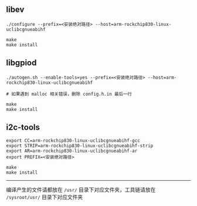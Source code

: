 ## libev
```shell
./configure --prefix=<安装绝对路径> --host=arm-rockchip830-linux-uclibcgnueabihf

make
make install
```



## libgpiod
```shell
./autogen.sh --enable-tools=yes --prefix=<安装绝对路径> --host=arm-rockchip830-linux-uclibcgnueabihf

# 如果遇到 malloc 相关错误，删除 config.h.in 最后一行

make
make install
```



## i2c-tools
```shell
export CC=arm-rockchip830-linux-uclibcgnueabihf-gcc
export STRIP=arm-rockchip830-linux-uclibcgnueabihf-strip
export AR=arm-rockchip830-linux-uclibcgnueabihf-ar
export PREFIX=<安装绝对路径>

make
make install
```

------

编译产生的文件请都放在 `/usr/` 目录下对应文件夹，工具链请放在 `/sysroot/usr/` 目录下对应文件夹
